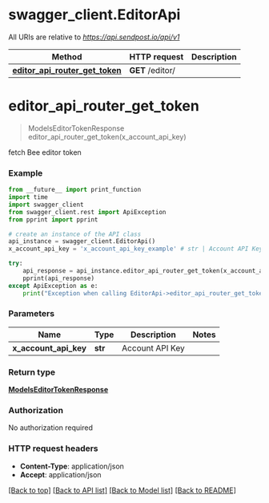 # swagger_client.EditorApi

All URIs are relative to *https://api.sendpost.io/api/v1*

Method | HTTP request | Description
------------- | ------------- | -------------
[**editor_api_router_get_token**](EditorApi.md#editor_api_router_get_token) | **GET** /editor/ | 


# **editor_api_router_get_token**
> ModelsEditorTokenResponse editor_api_router_get_token(x_account_api_key)



fetch Bee editor token

### Example
```python
from __future__ import print_function
import time
import swagger_client
from swagger_client.rest import ApiException
from pprint import pprint

# create an instance of the API class
api_instance = swagger_client.EditorApi()
x_account_api_key = 'x_account_api_key_example' # str | Account API Key

try:
    api_response = api_instance.editor_api_router_get_token(x_account_api_key)
    pprint(api_response)
except ApiException as e:
    print("Exception when calling EditorApi->editor_api_router_get_token: %s\n" % e)
```

### Parameters

Name | Type | Description  | Notes
------------- | ------------- | ------------- | -------------
 **x_account_api_key** | **str**| Account API Key | 

### Return type

[**ModelsEditorTokenResponse**](ModelsEditorTokenResponse.md)

### Authorization

No authorization required

### HTTP request headers

 - **Content-Type**: application/json
 - **Accept**: application/json

[[Back to top]](#) [[Back to API list]](../README.md#documentation-for-api-endpoints) [[Back to Model list]](../README.md#documentation-for-models) [[Back to README]](../README.md)

